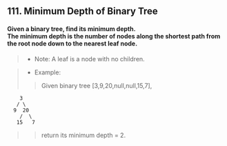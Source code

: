 ## 111. Minimum Depth of Binary Tree
#### Given a binary tree, find its minimum depth.<br>The minimum depth is the number of nodes along the shortest path from the root node down to the nearest leaf node.

>* Note: A leaf is a node with no children.

>* Example:
>> Given binary tree [3,9,20,null,null,15,7],
```
    3
   / \
  9  20
    /  \
   15   7
```
>> return its minimum depth = 2.